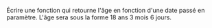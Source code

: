 Écrire une fonction qui retourne l'âge en fonction d'une date passé en paramètre.
L'âge sera sous la forme 18 ans 3 mois 6 jours.
